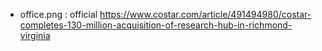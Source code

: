 - office.png : official https://www.costar.com/article/491494980/costar-completes-130-million-acquisition-of-research-hub-in-richmond-virginia
